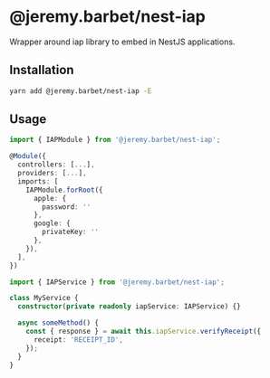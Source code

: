 # @jeremy.barbet/nest-iap

Wrapper around iap library to embed in NestJS applications.

## Installation

```bash
yarn add @jeremy.barbet/nest-iap -E
```

## Usage

```ts
import { IAPModule } from '@jeremy.barbet/nest-iap';

@Module({
  controllers: [...],
  providers: [...],
  imports: [
    IAPModule.forRoot({
      apple: {
        password: ''
      },
      google: {
        privateKey: ''
      },
    }),
  ],
})
```

```ts
import { IAPService } from '@jeremy.barbet/nest-iap';

class MyService {
  constructor(private readonly iapService: IAPService) {}

  async someMethod() {
    const { response } = await this.iapService.verifyReceipt({
      receipt: 'RECEIPT_ID',
    });
  }
}
```
